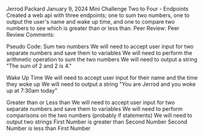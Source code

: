 Jerrod Packard
January 9, 2024
Mini Challenge Two to Four - Endpoints
Created a web api with three endpoints; one to sum two numbers, one to output the user's name and wake up time, and one to compare two numbers to see which is greater than or less than.
Peer Review: 
Peer Review Comments: 

Pseudo Code:
Sum two numbers
    We will need to accept user input for two separate numbers and save them to variables
    We will need to perform the arithmetic operation to sum the two numbers
    We will need to output a string "The sum of 2 and 2 is 4."

Wake Up Time
    We will need to accept user input for their name and the time they woke up
    We will need to output a string "You are Jerrod and you woke up at 7:30am today"

Greater than or Less than
    We will need to accept user input for two separate numbers and save them to variables
    We will need to perform comparisons on the two numbers (probably if statements)
    We will need to output two strings
        First Number is greater than Second Number
        Second Number is less than First Number